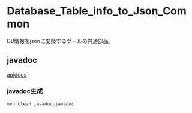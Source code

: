 # Database_Table_info_to_Json_Common
DB情報をjsonに変換するツールの共通部品。

## javadoc

[apidocs](https://sampleuser0001.github.io/Database_Table_info_to_Json_Common/target/site/apidocs/index.html)

### javadoc生成

``` bash
mvn clean javadoc:javadoc
```


